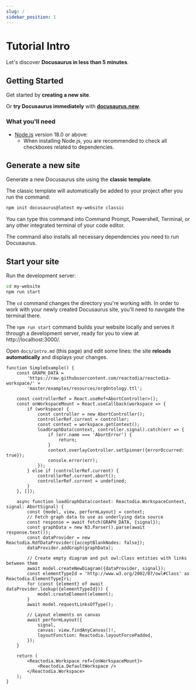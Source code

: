 ```yaml
---
slug: /
sidebar_position: 1
---
```


# Tutorial Intro

Let's discover **Docusaurus in less than 5 minutes**.

## Getting Started

Get started by **creating a new site**.

Or **try Docusaurus immediately** with **[docusaurus.new](https://docusaurus.new)**.

### What you'll need

- [Node.js](https://nodejs.org/en/download/) version 18.0 or above:
  - When installing Node.js, you are recommended to check all checkboxes related to dependencies.

## Generate a new site

Generate a new Docusaurus site using the **classic template**.

The classic template will automatically be added to your project after you run the command:

```bash
npm init docusaurus@latest my-website classic
```

You can type this command into Command Prompt, Powershell, Terminal, or any other integrated terminal of your code editor.

The command also installs all necessary dependencies you need to run Docusaurus.

## Start your site

Run the development server:

```bash
cd my-website
npm run start
```

The `cd` command changes the directory you're working with. In order to work with your newly created Docusaurus site, you'll need to navigate the terminal there.

The `npm run start` command builds your website locally and serves it through a development server, ready for you to view at http://localhost:3000/.

Open `docs/intro.md` (this page) and edit some lines: the site **reloads automatically** and displays your changes.

```tsx live
function SimpleExample() {
    const GRAPH_DATA =
        'https://raw.githubusercontent.com/reactodia/reactodia-workspace/' +
        'master/examples/resources/orgOntology.ttl';

    const controllerRef = React.useRef<AbortController>();
    const onWorkspaceMount = React.useCallback(workspace => {
        if (workspace) {
            const controller = new AbortController();
            controllerRef.current = controller;
            const context = workspace.getContext();
            loadGraphData(context, controller.signal).catch(err => {
                if (err.name === 'AbortError') {
                    return;
                }
                context.overlayController.setSpinner({errorOccurred: true});
                console.error(err);
            });
        } else if (controllerRef.current) {
            controllerRef.current.abort();
            controllerRef.current = undefined;
        }
    }, []);

    async function loadGraphData(context: Reactodia.WorkspaceContext, signal: AbortSignal) {
        const {model, view, performLayout} = context;
        // Fetch graph data to use as underlying data source
        const response = await fetch(GRAPH_DATA, {signal});
        const graphData = new N3.Parser().parse(await response.text());
        const dataProvider = new Reactodia.RdfDataProvider({acceptBlankNodes: false});
        dataProvider.addGraph(graphData);

        // Create empty diagram and put owl:Class entities with links between them
        await model.createNewDiagram({dataProvider, signal});
        const elementTypeId = 'http://www.w3.org/2002/07/owl#Class' as Reactodia.ElementTypeIri;
        for (const {element} of await dataProvider.lookup({elementTypeId})) {
            model.createElement(element);
        }
        await model.requestLinksOfType();

        // Layout elements on canvas
        await performLayout({
            signal,
            canvas: view.findAnyCanvas()!,
            layoutFunction: Reactodia.layoutForcePadded,
        });
    }

    return (
        <Reactodia.Workspace ref={onWorkspaceMount}>
            <Reactodia.DefaultWorkspace />
        </Reactodia.Workspace>
    );
}
```
